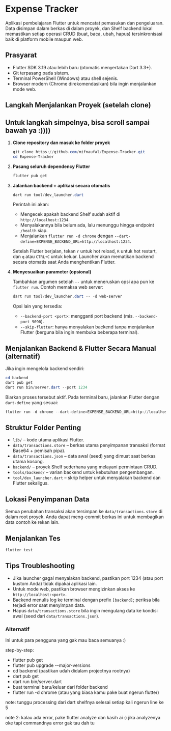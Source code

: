 # Expense Tracker

Aplikasi pembelajaran Flutter untuk mencatat pemasukan dan pengeluaran. Data disimpan dalam berkas di dalam proyek, dan Shelf backend lokal memastikan setiap operasi CRUD (buat, baca, ubah, hapus) tersinkronisasi baik di platform mobile maupun web.

## Prasyarat

- Flutter SDK 3.19 atau lebih baru (otomatis menyertakan Dart 3.3+).
- Git terpasang pada sistem.
- Terminal PowerShell (Windows) atau shell sejenis.
- Browser modern (Chrome direkomendasikan) bila ingin menjalankan mode web.

## Langkah Menjalankan Proyek (setelah clone)

## Untuk langkah simpelnya, bisa scroll sampai bawah ya :))))

1. **Clone repository dan masuk ke folder proyek**

   ```powershell
   git clone https://github.com/mifnaufal/Expense-Tracker.git
   cd Expense-Tracker
   ```

2. **Pasang seluruh dependency Flutter**

   ```powershell
   flutter pub get
   ```

3. **Jalankan backend + aplikasi secara otomatis**

   ```powershell
   dart run tool/dev_launcher.dart
   ```

   Perintah ini akan:

   - Mengecek apakah backend Shelf sudah aktif di `http://localhost:1234`.
   - Menyalakannya bila belum ada, lalu menunggu hingga endpoint `/health` siap.
   - Menjalankan `flutter run -d chrome` dengan `--dart-define=EXPENSE_BACKEND_URL=http://localhost:1234`.

   Setelah Flutter berjalan, tekan `r` untuk hot reload, `R` untuk hot restart, dan `q` atau `CTRL+C` untuk keluar. Launcher akan mematikan backend secara otomatis saat Anda menghentikan Flutter.

4. **Menyesuaikan parameter (opsional)**

   Tambahkan argumen setelah `--` untuk meneruskan opsi apa pun ke `flutter run`. Contoh memaksa web server:

   ```powershell
   dart run tool/dev_launcher.dart -- -d web-server
   ```

   Opsi lain yang tersedia:

   - `--backend-port <port>`: mengganti port backend (mis. `--backend-port 9090`).
   - `--skip-flutter`: hanya menyalakan backend tanpa menjalankan Flutter (berguna bila ingin membuka beberapa terminal).

## Menjalankan Backend & Flutter Secara Manual (alternatif)

Jika ingin mengelola backend sendiri:

```powershell
cd backend
dart pub get
dart run bin/server.dart --port 1234
```

Biarkan proses tersebut aktif. Pada terminal baru, jalankan Flutter dengan `dart-define` yang sesuai:

```powershell
flutter run -d chrome --dart-define=EXPENSE_BACKEND_URL=http://localhost:1234
```

## Struktur Folder Penting

- `lib/` – kode utama aplikasi Flutter.
- `data/transactions.store` – berkas utama penyimpanan transaksi (format Base64 + pemisah pipa).
- `data/transactions.json` – data awal (seed) yang dimuat saat berkas utama kosong.
- `backend/` – proyek Shelf sederhana yang melayani permintaan CRUD.
- `tools/backend/` – varian backend untuk kebutuhan pengembangan.
- `tool/dev_launcher.dart` – skrip helper untuk menyalakan backend dan Flutter sekaligus.

## Lokasi Penyimpanan Data

Semua perubahan transaksi akan tersimpan ke `data/transactions.store` di dalam root proyek. Anda dapat meng-commit berkas ini untuk membagikan data contoh ke rekan lain.

## Menjalankan Tes

```powershell
flutter test
```

## Tips Troubleshooting

- Jika launcher gagal menyalakan backend, pastikan port 1234 (atau port kustom Anda) tidak dipakai aplikasi lain.
- Untuk mode web, pastikan browser mengizinkan akses ke `http://localhost:<port>`.
- Backend menulis log ke terminal dengan prefix `[backend]`; periksa bila terjadi error saat menyimpan data.
- Hapus `data/transactions.store` bila ingin mengulang data ke kondisi awal (seed dari `data/transactions.json`).

### Alternatif

Ini untuk para pengguna yang gak mau baca semuanya :)

step-by-step:

- flutter pub get
- flutter pub upgrade --major-versions
- cd backend (pastikan udah didalam projectnya rootnya)
- dart pub get
- dart run bin/server.dart
- buat terminal baru/keluar dari folder backend
- flutter run -d chrome (atau yang biasa kamu pake buat ngerun flutter)

note: tunggu processing dari dart shelfnya selesai setiap kali ngerun line ke 5

note 2: kalau ada error, pake flutter analyze dan kasih ai :) jika analyzenya oke tapi commandnya error gak tau dah tu
